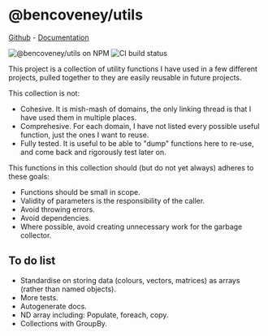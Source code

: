 # @bencoveney/utils

[Github](https://github.com/bencoveney/utils) - [Documentation](https://bencoveney.com/utils/)

![@bencoveney/utils on NPM](https://img.shields.io/npm/v/@bencoveney/utils) ![CI build status](https://img.shields.io/github/actions/workflow/status/bencoveney/utils/build.yml?branch=main)

This project is a collection of utility functions I have used in a few different projects, pulled together to they are easily reusable in future projects.

This collection is not:

- Cohesive. It is mish-mash of domains, the only linking thread is that I have used them in multiple places.
- Comprehesive. For each domain, I have not listed every possible useful function, just the ones I want to reuse.
- Fully tested. It is useful to be able to "dump" functions here to re-use, and come back and rigorously test later on.

This functions in this collection should (but do not yet always) adheres to these goals:

- Functions should be small in scope.
- Validity of parameters is the responsibility of the caller.
- Avoid throwing errors.
- Avoid dependencies.
- Where possible, avoid creating unnecessary work for the garbage collector.

## To do list

- Standardise on storing data (colours, vectors, matrices) as arrays (rather than named objects).
- More tests.
- Autogenerate docs.
- ND array including: Populate, foreach, copy.
- Collections with GroupBy.
